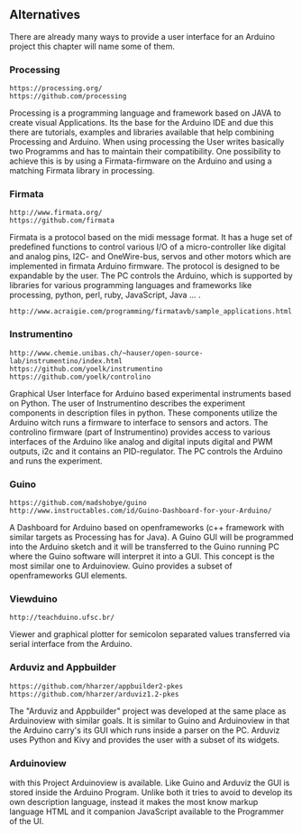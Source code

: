 ## Alternatives

There are already many ways to provide a user interface for an Arduino project this chapter will name some of them.

### Processing

    https://processing.org/
    https://github.com/processing

Processing is a programming language and framework based on JAVA to create visual Applications. Its the base for the Arduino IDE and due this there are
tutorials, examples and libraries available that help combining Processing and Arduino. When using processing the User writes basically two Programms and has
to maintain their compatibility. One possibility to achieve this is by using a Firmata-firmware on the Arduino and using a matching Firmata library in
processing.

### Firmata

    http://www.firmata.org/
    https://github.com/firmata

Firmata is a protocol based on the midi message format. It has a huge set of predefined functions to control various I/O of a micro-controller like digital
and analog pins, I2C- and OneWire-bus, servos and other motors  which are implemented in firmata Arduino firmware. The protocol is designed to be
expandable by the user. The PC controls the Arduino, which is supported by libraries for various programming languages and frameworks like processing,
python, perl, ruby, JavaScript, Java ... .

    http://www.acraigie.com/programming/firmatavb/sample_applications.html

### Instrumentino

    http://www.chemie.unibas.ch/~hauser/open-source-lab/instrumentino/index.html
    https://github.com/yoelk/instrumentino
    https://github.com/yoelk/controlino

Graphical User Interface for Arduino based experimental instruments based on Python. The user of Instrumentino describes the experiment components in
description files in python. These components utilize the Arduino witch runs a firmware to interface to sensors and actors. The controlino firmware (part of
Instrumentino) provides access to various interfaces of the Arduino like analog and digital inputs digital and PWM outputs, i2c and it contains an
PID-regulator. The PC controls the Arduino and runs the experiment.

### Guino

    https://github.com/madshobye/guino
    http://www.instructables.com/id/Guino-Dashboard-for-your-Arduino/

A Dashboard for Arduino based on openframeworks (c++ framework with similar targets as Processing has for Java). A Guino GUI will be programmed into the
Arduino sketch and it will be transferred to the Guino running PC where the Guino software will interpret it into a GUI. This concept is the most similar
one to Arduinoview. Guino provides a subset of openframeworks GUI elements.

### Viewduino

    http://teachduino.ufsc.br/

Viewer and graphical plotter for semicolon separated values transferred via serial interface from the Arduino.

### Arduviz and Appbuilder

    https://github.com/hharzer/appbuilder2-pkes
    https://github.com/hharzer/arduviz1.2-pkes

The "Arduviz and Appbuilder" project was developed at the same place as Arduinoview with similar goals. It is similar to Guino and Arduinoview in that
the Arduino carry's its GUI which runs inside a parser on the PC. Arduviz uses Python and Kivy and provides the user with a subset of its widgets.

### Arduinoview

with this Project Arduinoview is available. Like Guino and Arduviz the GUI is stored inside the Arduino Program. Unlike both it tries to avoid to develop its
own description language, instead it makes the most know markup language HTML and it companion JavaScript available to the Programmer of the UI.

